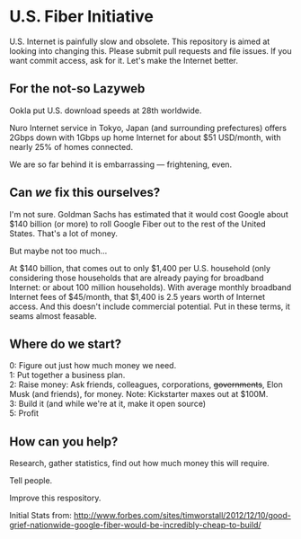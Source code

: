 U.S. Fiber Initiative
========

U.S. Internet is painfully slow and obsolete. This repository is aimed at looking into changing this. Please submit 
pull requests and file issues. If you want commit access, ask for it. Let's make the Internet better.

For the not-so Lazyweb
-----

Ookla put U.S. download speeds at 28th worldwide.

Nuro Internet service in Tokyo, Japan (and surrounding prefectures) offers 2Gbps down with 1Gbps up home Internet 
for about $51 USD/month, with nearly 25% of homes connected.

We are so far behind it is embarrassing — frightening, even.

Can *we* fix this ourselves?
-----

I'm not sure. Goldman Sachs has estimated that it would cost Google about $140 billion (or more) to roll 
Google Fiber out to the rest of the United States. That's a lot of money.

But maybe not too much...

At $140 billion, that comes out to only $1,400 per U.S. household (only considering those households that are already 
paying for broadband Internet: or about 100 million households). With average monthly broadband Internet fees of 
$45/month, that $1,400 is 2.5 years worth of Internet access. And this doesn't include commercial potential. Put in 
these terms, it seams almost feasable.


Where do we start?
-----

0: Figure out just how much money we need.  
1: Put together a business plan.  
2: Raise money: Ask friends, colleagues, corporations, ~~governments~~, Elon Musk (and friends), for money. Note: Kickstarter maxes out at $100M.   
3: Build it (and while we're at it, make it open source)   
5: Profit


How can you help?
-----

Research, gather statistics, find out how much money this will require.

Tell people.

Improve this respository.


Initial Stats from: http://www.forbes.com/sites/timworstall/2012/12/10/good-grief-nationwide-google-fiber-would-be-incredibly-cheap-to-build/
